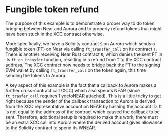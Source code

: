 # Fungible token refund

The purpose of this example is to demonstrate a proper way to do token bridging between Near and Aurora and to properly refund tokens that might have been stuck in the XCC contract otherwise.

More specifically, we have a Solidity contract `S` on Aurora which sends a fungible token (FT) on Near via calling `ft_transfer_call` on its contract `T`.
There is another receiving Near Rust contract `R`, which denies the sent FT in its `ft_on_transfer` function, resulting in a refund from `T` to the XCC contract address.
The XCC contract now needs to bridge back the FT to the signing EVM wallet by calling `ft_transfer_call` on the token again, this time sending the tokens to Aurora.

A key aspect of this example is the fact that a callback to Aurora makes a further cross-contract call (XCC) which also spends NEAR (since `ft_trasfer_call` requires 1 yoctoNEAR attached).
This is a little tricky to get right because the sender of the callback transaction to Aurora is derived from the XCC representative account on NEAR by hashing the account ID.
It is not equal to the address of the contract which caused the callback to be sent.
Therefore, additional setup is required to make this work; there must be an extra XCC call into Aurora where the derived account gives allowance to the Solidity contract to spend its WNEAR.
